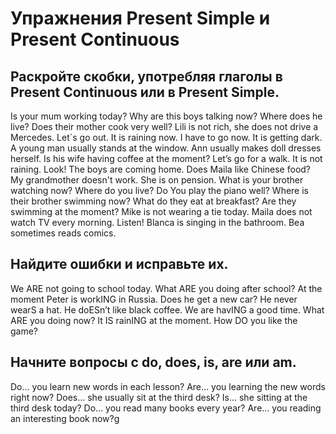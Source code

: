 # Упражнения Present Simple и Present Continuous
## Раскройте скобки, употребляя глаголы в Present Continuous или в Present Simple.

Is your mum working today?
Why are this boys talking now?
Where does he live?
Does their mother cook very well?
Lili is not rich, she does not drive a Mercedes.
Let´s go out. It is raining now.
I have to go now. It is getting dark.
A young man usually stands at the window.
Ann usually makes doll dresses herself.
Is his wife having coffee at the moment?
Let’s go for a walk. It is not raining.
Look! The boys are coming home.
Does Maila like Chinese food?
My grandmother doesn't work. She is on pension.
What is your brother watching now?
Where do you live?
Do You play the piano well?
Where is their brother swimming now?
What do they eat at breakfast?
Are they swimming at the moment?
Mike is not wearing a tie today.
Maila does not watch TV every morning.
Listen! Blanca is singing in the bathroom.
Bea sometimes reads comics.

## Найдите ошибки и исправьте их.

We ARE not going to school today.
What ARE you doing after school?
At the moment Peter is workING in Russia.
Does he get a new car?
He never wearS a hat.
He doESn’t like black coffee.
We are havING a good time.
What ARE you doing now?
It IS rainING at the moment.
How DO you like the game?

## Начните вопросы с do, does, is, are или am.

Do… you learn new words in each lesson?
Are… you learning the new words right now?
Does… she usually sit at the third desk?
Is… she sitting at the third desk today?
Do… you read many books every year?
Are… you reading an interesting book now?g
